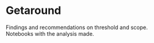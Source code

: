 # Getaround

Findings and recommendations on threshold and scope.\
Notebooks with the analysis made.
